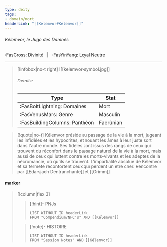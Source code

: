 ```yaml
---
type: deity
tags:
- domain/mort
headerLink: "[[Kélemvor#Kélemvor]]"
---
```


###### Kélemvor, le Juge des Damnés
<span class="sub2">:FasCross: Divinité &nbsp; | &nbsp; :FasYinYang: Loyal Neutre</span>
___

> [!infobox|no-t right]
> ![[kelemvor-symbol.jpg]]
> ###### Details:
> | Type | Stat |
> | ---- | ---- |
> | :FasBoltLightning: Domaines | Mort |
> | :FasVenusMars: Genre | Masculin |
> | :FasBuildingColumns: Panthéon | Faerûnian |

> [!quote|no-t]
>Kélemvor préside au passage de la vie à la mort, jugeant les infidèles et les hypocrites, et nouant les âmes à leur juste sort dans l'autre monde. Ses fidèles sont issus des rangs de ceux qui trouvent du réconfort dans le passage naturel de la vie à la mort, mais aussi de ceux qui luttent contre les morts-vivants et les adeptes de la nécromancie, où qu'ils se trouvent. L'impartialité absolue de Kélemvor et sa fermeté réconfortent ceux qui perdent un être cher.
>Rencontré par [[Edarsjach Dentranchante]] et [[Grimm]]
#### marker
> [!column|flex 3]
>> [!hint]-  PNJs
>>```dataview
>>LIST WITHOUT ID headerLink
>>FROM "Compendium/NPC's" AND [[Kélemvor]] 
>
>>[!note]- HISTOIRE
>>```dataview
>>LIST WITHOUT ID headerLink
>>FROM "Session Notes" AND [[Kélemvor]]